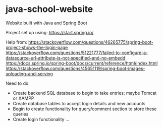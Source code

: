 # java-school-website
 Website built with Java and Spring Boot

Project set up using: https://start.spring.io/

Help from:
https://stackoverflow.com/questions/46265775/spring-boot-project-shows-the-login-page
https://stackoverflow.com/questions/51221777/failed-to-configure-a-datasource-url-attribute-is-not-specified-and-no-embedd
https://docs.spring.io/spring-boot/docs/current/reference/html/index.html
https://stackoverflow.com/questions/45651119/spring-boot-images-uploading-and-serving


Need to do:
- Create backend SQL database to begin to take entries; maybe Tomcat or XAMPP
- Create database tables to accept login details and new accounts
- Begin to create functionality for query/comment section to store these queries
- Create login functionality ...









